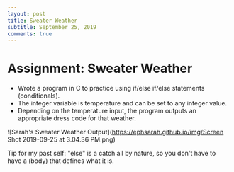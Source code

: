 ```yaml
---
layout: post
title: Sweater Weather
subtitle: September 25, 2019
comments: true
---
```


# Assignment: Sweater Weather

* Wrote a program in C to practice using if/else if/else statements (conditionals).
* The integer variable is temperature and can be set to any integer value.
* Depending on the temperature input, the program outputs an appropriate dress code for that weather.


![Sarah's Sweater Weather Output](https://ephsarah.github.io/img/Screen Shot 2019-09-25 at 3.04.36 PM.png)

Tip for my past self: "else" is a catch all by nature, so you don't have to have a (body) that defines what it is.


